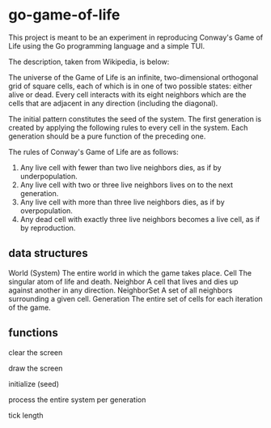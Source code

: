 # go-game-of-life

This project is meant to be an experiment in reproducing Conway's Game of Life using the Go programming language and a simple TUI.

The description, taken from Wikipedia, is below:

The universe of the Game of Life is an infinite, two-dimensional orthogonal grid of square cells, each of which is in one of two
possible states: either alive or dead.  Every cell interacts with its eight neighbors which are the cells that are adjacent in any
direction (including the diagonal).  

The initial pattern constitutes the seed of the system.  The first generation is created by applying the following rules to every cell 
in the system.  Each generation should be a pure function of the preceding one.

The rules of Conway's Game of Life are as follows:
  1. Any live cell with fewer than two live neighbors dies, as if by underpopulation.
  2. Any live cell with two or three live neighbors lives on to the next generation.
  3. Any live cell with more than three live neighbors dies, as if by overpopulation.
  4. Any dead cell with exactly three live neighbors becomes a live cell, as if by reproduction.

## data structures

World (System)
  The entire world in which the game takes place.
Cell
  The singular atom of life and death.
Neighbor
  A cell that lives and dies up against another in any direction.
NeighborSet
  A set of all neighbors surrounding a given cell.
Generation
  The entire set of cells for each iteration of the game.

## functions

clear the screen

draw the screen

initialize (seed)

process the entire system per generation

tick length
